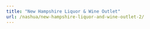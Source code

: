 ```yaml
---
title: "New Hampshire Liquor & Wine Outlet"
url: /nashua/new-hampshire-liquor-and-wine-outlet-2/
---
```

